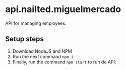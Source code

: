 # api.nailted.miguelmercado

API for managing employees.

## Setup steps

1. Download NodeJS and NPM
2. Run the next command `npm i`
3. Finally, run the command `npm start` to run de API.
